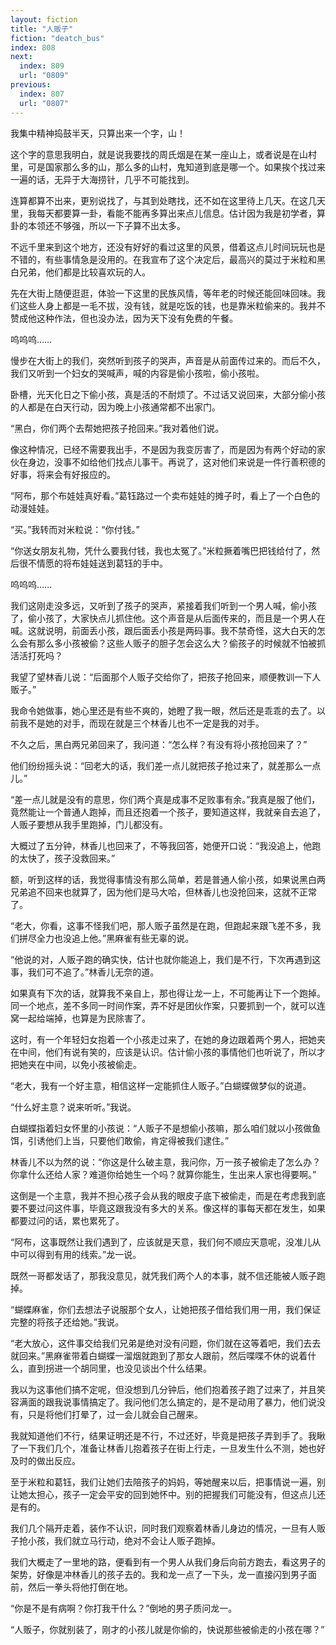 ```yaml
---
layout: fiction
title: "人贩子"
fiction: "deatch_bus"
index: 808
next:
  index: 809
  url: "0809"
previous:
  index: 807
  url: "0807"
---
```

我集中精神捣鼓半天，只算出来一个字，山！

这个字的意思我明白，就是说我要找的周氏烟是在某一座山上，或者说是在山村里，可是国家那么多的山，那么多的山村，鬼知道到底是哪一个。如果挨个找过来一遍的话，无异于大海捞针，几乎不可能找到。

连算都算不出来，更别说找了，与其到处瞎找，还不如在这里待上几天。在这几天里，我每天都要算一卦，看能不能再多算出来点儿信息。估计因为我是初学者，算卦的本领还不够强，所以一下子算不出太多。

不远千里来到这个地方，还没有好好的看过这里的风景，借着这点儿时间玩玩也是不错的，有些事情急是没用的。在我宣布了这个决定后，最高兴的莫过于米粒和黑白兄弟，他们都是比较喜欢玩的人。

先在大街上随便逛逛，体验一下这里的民族风情，等年老的时候还能回味回味。我们这些人身上都是一毛不拔，没有钱，就是吃饭的钱，也是靠米粒偷来的。我并不赞成他这种作法，但也没办法，因为天下没有免费的午餐。

呜呜呜……

慢步在大街上的我们，突然听到孩子的哭声，声音是从前面传过来的。而后不久，我们又听到一个妇女的哭喊声，喊的内容是偷小孩啦，偷小孩啦。

卧槽，光天化日之下偷小孩，真是活的不耐烦了。不过话又说回来，大部分偷小孩的人都是在白天行动，因为晚上小孩通常都不出家门。

“黑白，你们两个去帮她把孩子抢回来。”我对着他们说。

像这种情况，已经不需要我出手，不是因为我变厉害了，而是因为有两个好动的家伙在身边，没事不如给他们找点儿事干。再说了，这对他们来说是一件行善积德的好事，将来会有好报应的。

“阿布，那个布娃娃真好看。”葛钰路过一个卖布娃娃的摊子时，看上了一个白色的动漫娃娃。

“买。”我转而对米粒说：“你付钱。”

“你送女朋友礼物，凭什么要我付钱，我也太冤了。”米粒撅着嘴巴把钱给付了，然后很不情愿的将布娃娃送到葛钰的手中。

呜呜呜……

我们这刚走没多远，又听到了孩子的哭声，紧接着我们听到一个男人喊，偷小孩了，偷小孩了，大家快点儿抓住他。这个声音是从后面传来的，而且是一个男人在喊。这就说明，前面丢小孩，跟后面丢小孩是两码事。我不禁奇怪，这大白天的怎么会有那么多小孩被偷？这些人贩子的胆子怎会这么大？偷孩子的时候就不怕被抓活活打死吗？

我望了望林香儿说：“后面那个人贩子交给你了，把孩子抢回来，顺便教训一下人贩子。”

我命令她做事，她心里还是有些不爽的，她瞪了我一眼，然后还是乖乖的去了。以前我不是她的对手，而现在就是三个林香儿也不一定是我的对手。

不久之后，黑白两兄弟回来了，我问道：“怎么样？有没有将小孩抢回来了？”

他们纷纷摇头说：“回老大的话，我们差一点儿就把孩子抢过来了，就差那么一点儿。”

“差一点儿就是没有的意思，你们两个真是成事不足败事有余。”我真是服了他们，竟然能让一个普通人跑掉，而且还抱着一个孩子，要知道这样，我就亲自去追了，人贩子要想从我手里跑掉，门儿都没有。

大概过了五分钟，林香儿也回来了，不等我回答，她便开口说：“我没追上，他跑的太快了，孩子没救回来。”

额，听到这样的话，我觉得事情没有那么简单，若是普通人偷小孩，如果说黑白两兄弟追不回来也就算了，因为他们是马大哈，但林香儿也没抢回来，这就不正常了。

“老大，你看，这事不怪我们吧，那人贩子虽然是在跑，但跑起来跟飞差不多，我们拼尽全力也没追上他。”黑麻雀有些无辜的说。

“他说的对，人贩子跑的确实快，估计也就你能追上，我们是不行，下次再遇到这事，我们可不追了。”林香儿无奈的道。

如果真有下次的话，就算我不亲自上，那也得让龙一上，不可能再让下一个跑掉。同一个地点，差不多同一时间作案，弄不好是团伙作案，只要抓到一个，就可以连窝一起给端掉，也算是为民除害了。

这时，有一个年轻妇女抱着一个小孩走过来了，在她的身边跟着两个男人，把她夹在中间，他们有说有笑的，应该是认识。估计偷小孩的事情他们也听说了，所以才把她夹在中间，以免小孩被偷走。

“老大，我有一个好主意，相信这样一定能抓住人贩子。”白蝴蝶做梦似的说道。

“什么好主意？说来听听。”我说。

白蝴蝶指着妇女怀里的小孩说：“人贩子不是想偷小孩嘛，那么咱们就以小孩做鱼饵，引诱他们上当，只要他们敢偷，肯定得被我们逮住。”

林香儿不以为然的说：“你这是什么破主意，我问你，万一孩子被偷走了怎么办？你拿什么还给人家？难道你给她生一个吗？就算你能生，生出来人家也得要啊。”

这倒是一个主意，我并不担心孩子会从我的眼皮子底下被偷走，而是在考虑我到底要不要过问这件事，毕竟这跟我没有多大的关系。像这样的事每天都在发生，如果都要过问的话，累也累死了。

“阿布，这事既然让我们遇到了，应该就是天意，我们何不顺应天意呢，没准儿从中可以得到有用的线索。”龙一说。

既然一哥都发话了，那我没意见，就凭我们两个人的本事，就不信还能被人贩子跑掉。

“蝴蝶麻雀，你们去想法子说服那个女人，让她把孩子借给我们用一用，我们保证完整的将孩子还给她。”我说。

“老大放心，这件事交给我们兄弟是绝对没有问题，你们就在这等着吧，我们去去就回来。”黑麻雀带着白蝴蝶一溜烟就跑到了那女人跟前，然后喋喋不休的说着什么，直到拐进一个胡同里，也没见谈出个什么结果。

我以为这事他们搞不定呢，但没想到几分钟后，他们抱着孩子跑了过来了，并且笑容满面的跟我说事情搞定了。我问他们怎么搞定的，是不是动用了暴力，他们说没有，只是将他们打晕了，过一会儿就会自己醒来。

我就知道他们不行，结果证明还是不行，不过还好，毕竟是把孩子弄到手了。我瞅了一下我们几个，准备让林香儿抱着孩子在街上行走，一旦发生什么不测，她也好及时的做出反应。

至于米粒和葛钰，我们让她们去陪孩子的妈妈，等她醒来以后，把事情说一遍，别让她太担心，孩子一定会平安的回到她怀中。别的把握我们可能没有，但这点儿还是有的。

我们几个隔开走着，装作不认识，同时我们观察着林香儿身边的情况，一旦有人贩子抢小孩，我们就立马行动，绝对不会让人贩子跑掉。

我们大概走了一里地的路，便看到有一个男人从我们身后向前方跑去，看这男子的架势，好像是冲林香儿的孩子去的。我和龙一点了一下头，龙一直接闪到男子面前，然后一拳头将他打倒在地。

“你是不是有病啊？你打我干什么？”倒地的男子质问龙一。

“人贩子，你就别装了，刚才的小孩儿就是你偷的，快说那些被偷走的小孩在哪？”